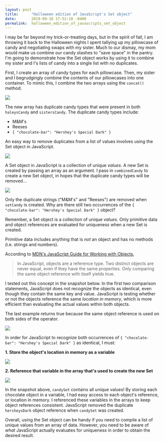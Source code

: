 ```yaml
---
layout: post
title:      "Halloween edition of JavaScript's Set object"
date:       2019-09-16 17:52:18 -0400
permalink:  halloween_edition_of_javascripts_set_object
---
```



I may be far beyond my trick-or-treating days, but in the spirit of fall, I am throwing it back to the Halloween nights I spent tallying up my pillowcase of candy and negotiating swaps with my sister. Much to our dismay, my mom would make us combine our candy stashes to "save space" in the pantry. I'm going to demonstrate how the Set object works by using it to combine my sister and I's lists of candy into a single list with no duplicates.

First, I create an array of candy types for each pillowcase. Then, my sister and I begrudgingly combine the contents of our pillowcases into one container. To mimic this, I combine the two arrays using the `concat()` method.

![](https://i.imgur.com/HIMpRcI.png?1)

The new array has duplicate candy types that were present in both `haleysCandy` and `sistersCandy`. The duplicate candy types include:

* M&M's
* Reeses
* `{ "chocolate-bar": "Hershey's Special Dark" }`

An easy way to remove duplicates from a list of values involves using the Set object in JavaScript.

![](https://i.imgur.com/fqiMtjD.png)

A Set object in JavaScript is a collection of unique *values*. A new Set is created by passing an array as an argument. I pass in `combinedCandy` to create a new Set object, in hopes that the duplicate candy types will be removed...

![](https://i.imgur.com/GijRG78.png)

Only the duplicate strings ("M&M's" and "Reeses") are removed when `setCandy` is created. Why are there still two occurrences of the `{ "chocolate-bar": "Hershey's Special Dark" }` object?

Remember, a Set object is a collection of unique *values*. Only primitive data and object references are evaluated for uniqueness when a new Set is created.

Primitive data includes anything that is *not* an object and has no methods (i.e. strings and numbers).

According to [MDN's JavaScript Guide for Working with Objects](http://developer.mozilla.org/en-US/docs/Web/JavaScript/Guide/Working_with_Objects), 

>  In JavaScript, objects are a reference type. Two distinct objects are never equal, even if they have the same properties. Only comparing the same object reference with itself yields true.

I tested out this concept in the snapshot below. In the first two comparison statements, JavaScript does not recognize the objects as identical, even though they contain the same key and value. JavaScript is testing whether or not the objects reference the same *location in memory*, which is more efficient than evaluating the actual values within both objects.

The last example returns true because the same object reference is used on both sides of the operator.

![](https://i.imgur.com/1iWcphF.png)

In order for JavaScript to recognize both occurrences of `{ "chocolate-bar": "Hershey's Special Dark" }` as identical, I must:

**1. Store the object's location in memory as a variable**

![](https://i.imgur.com/3iiSJFZ.png)

**2. Reference that variable in the array that's used to create the new Set**

![](https://i.imgur.com/0WaOQKy.png)

In the snapshot above, `candySet` contains all unique values! By storing each chocolate object in a variable, I had easy access to each object's reference, or location in memory. I referenced these variables in the arrays to keep object references consistent. JavaScript removed the duplicate `hersheysDark` object reference when `candySet` was created.

Overall, using the Set object can be handy if you need to compile a list of unique values from an array of data. However, you need to be aware of *what* JavaScript actually evaluates for uniqueness in order to obtain the desired result.





